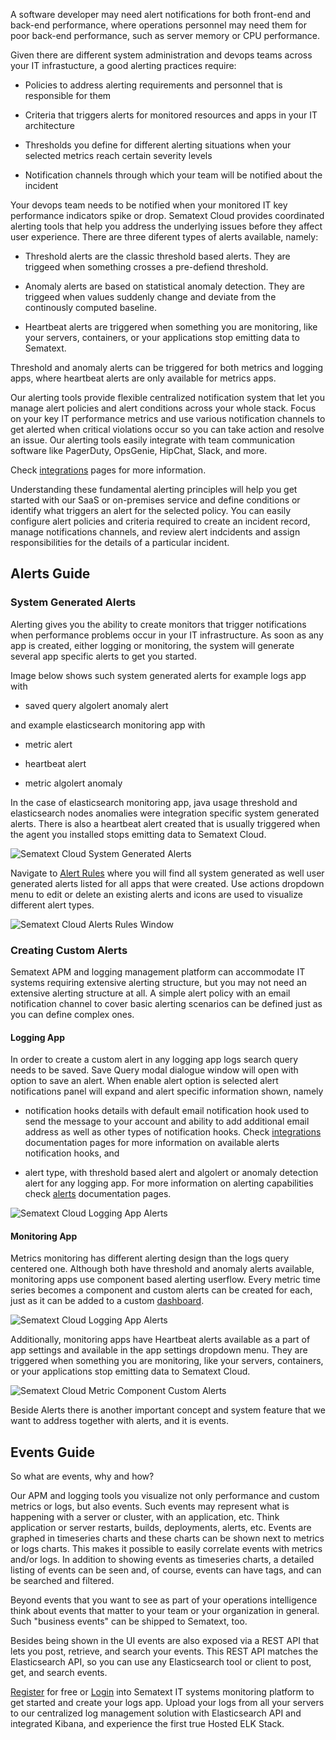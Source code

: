 A software developer may need alert notifications for both front-end and back-end performance, where operations personnel may need them for poor back-end performance, such as server memory or CPU performance.

Given there are different system administration and devops teams across your IT infrastucture, a good alerting practices require:

- Policies to address alerting requirements and personnel that is responsible for them

- Criteria that triggers alerts for monitored resources and apps in your IT architecture

- Thresholds you define for different alerting situations when your selected metrics reach certain severity levels 

- Notification channels through which your team will be notified about the incident 

Your devops team needs to be notified when your monitored IT key performance indicators spike or drop. Sematext Cloud provides coordinated alerting tools that help you address the underlying issues before they affect user experience. There are three diferent types of alerts available, namely: 

- Threshold alerts are the classic threshold based alerts. They are triggeed when something crosses a pre-defiend threshold.
 
- Anomaly alerts are based on statistical anomaly detection. They are triggeed when values suddenly change and deviate from the continously computed baseline. 

- Heartbeat alerts are triggered when something you are monitoring, like your servers, containers, or your applications stop emitting data to Sematext. 

Threshold and anomaly alerts can be triggered for both metrics and logging apps, where heartbeat alerts are only available for metrics apps.

Our alerting tools provide flexible centralized notification system that let you manage alert policies and alert conditions across your whole stack. Focus on your key IT performance metrics and use various notification channels to get alerted when critical violations occur so you can take action and resolve an issue. Our alerting tools easily integrate with team communication software like PagerDuty, OpsGenie, HipChat, Slack, and more. 

Check [integrations](https://sematext.com/docs/integration/) pages for more information.

Understanding these fundamental alerting principles will help you get started with our SaaS or on-premises service and define conditions or identify what triggers an alert for the selected policy. You can easily configure alert policies and criteria required to create an incident record, manage notifications channels, and review alert indcidents and assign responsibilities for the details of a particular incident.

## Alerts Guide

### System Generated Alerts

Alerting gives you the ability to create monitors that trigger notifications when performance problems occur in your IT infrastructure. As soon as any app is created, either logging or monitoring, the system will generate several app specific alerts to get you started. 

Image below shows such system generated alerts for example logs app with 

- saved query algolert anomaly alert

and example elasticsearch monitoring app with 

- metric alert

- heartbeat alert

- metric algolert anomaly

In the case of elasticsearch monitoring app, java usage threshold and elasticsearch nodes anomalies were integration specific system generated alerts. There is also a heartbeat alert created that is usually triggered when the agent you installed stops emitting data to Sematext Cloud.  

![Sematext Cloud System Generated Alerts](https://sematext.com/docs/images/guide/alerts-and-events/system-generated-alerts.png "Sematext Cloud System Generated Alerts")

Navigate to [Alert Rules](https://apps.sematext.com/ui/events/alerts/rules) where you will find all system generated as well user generated alerts listed for all apps that were created. Use actions dropdown menu to edit or delete an existing alerts and icons are used to visualize different alert types.

![Sematext Cloud Alerts Rules Window](https://sematext.com/docs/images/guide/alerts-and-events/alert-rules-window.png "Sematext Cloud Sematext Cloud Alerts Rules Window")

### Creating Custom Alerts

Sematext APM and logging management platform can accommodate IT systems requiring extensive alerting structure, but you may not need an extensive alerting structure at all. A simple alert policy with an email notification channel to cover basic alerting scenarios can be defined just as you can define complex ones.

#### Logging App

In order to create a custom alert in any logging app logs search query needs to be saved. Save Query modal dialogue window will open with option to save an alert. When enable alert option is selected alert notifications panel will expand and alert specific information shown, namely 

- notification hooks details with default email notification hook used to send the message to your account and ability to add additional email address as well as other types of notification hooks. Check [integrations](https://sematext.com/docs/integration/) documentation pages for more information on available alerts notification hooks, and

- alert type, with threshold based alert and algolert or anomaly detection alert for any logging app. For more information on alerting capabilities check [alerts](https://sematext.com/docs/alerts/) documentation pages.

![Sematext Cloud Logging App Alerts](https://sematext.com/docs/images/guide/alerts-and-events/logs-app-create-alert.png "Sematext Cloud Logging App Alerts")

#### Monitoring App

Metrics monitoring has different alerting design than the logs query centered one. Although both have threshold and anomaly alerts available, monitoring apps use component based alerting userflow. Every metric time series becomes a component and custom alerts can be created for each, just as it can be added to a custom [dashboard](https://sematext.com/docs/guide/dashboards-guide/).

![Sematext Cloud Logging App Alerts](https://sematext.com/docs/images/guide/alerts-and-events/logs-app-create-alert.png "Sematext Cloud Logging App Alerts")

Additionally, monitoring apps have Heartbeat alerts available as a part of app settings and available in the app settings dropdown menu. They are triggered when something you are monitoring, like your servers, containers, or your applications stop emitting data to Sematext Cloud.

![Sematext Cloud Metric Component Custom Alerts](https://sematext.com/docs/images/guide/alerts-and-events/create-heartbeat-alerts.png "Sematext Cloud Metric Component Custom Alerts")

Beside Alerts there is another important concept and system feature that we want to address together with alerts, and it is events.

## Events Guide

So what are events, why and how?

Our APM and logging tools you visualize not only performance and custom metrics or logs, but also events. Such events may represent what is happening with a server or cluster, with an application, etc. Think application or server restarts, builds, deployments, alerts, etc. Events are graphed in timeseries charts and these charts can be shown next to metrics or logs charts. This makes it possible to easily correlate events with metrics and/or logs. In addition to showing events as timeseries charts, a detailed listing of events can be seen and, of course, events can have tags, and can be searched and filtered.

Beyond events that you want to see as part of your operations intelligence think about events that matter to your team or your organization in general. Such "business events" can be shipped to Sematext, too.

Besides being shown in the UI events are also exposed via a REST API that lets you post, retrieve, and search your events. This REST API matches the Elasticsearch API, so you can use any Elasticsearch tool or client to post, get, and search events.

[Register](https://apps.sematext.com/ui/registration) for free or [Login](https://apps.sematext.com/ui/login/) into Sematext IT systems monitoring platform to get started and create your logs app. Upload your logs from all your servers to our centralized log management solution with Elasticsearch API and integrated Kibana, and experience the first true Hosted ELK Stack. 




